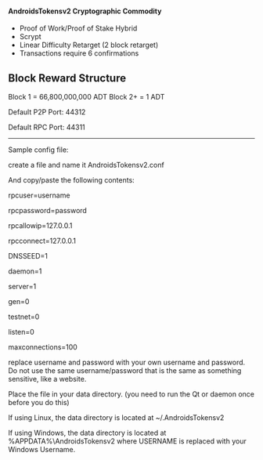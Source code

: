 ####  AndroidsTokensv2 Cryptographic Commodity ###

* Proof of Work/Proof of Stake Hybrid
* Scrypt
* Linear Difficulty Retarget (2 block retarget)
* Transactions require 6 confirmations

## Block Reward Structure ##
Block 1 = 66,800,000,000 ADT 
Block 2+ = 1 ADT


Default P2P Port: 44312

Default RPC Port: 44311

---

Sample config file:

create a file and name it AndroidsTokensv2.conf

And copy/paste the following contents:

rpcuser=username

rpcpassword=password

rpcallowip=127.0.0.1

rpcconnect=127.0.0.1

DNSSEED=1

daemon=1

server=1

gen=0

testnet=0

listen=0

maxconnections=100


replace username and password with your own username and password.  Do not use the same username/password that is the same as something sensitive, like a website.  

Place the file in your data directory. (you need to run the Qt or daemon once before you do this)

If using Linux, the data directory is located at ~/.AndroidsTokensv2 


If using Windows, the data directory is located at %APPDATA%\AndroidsTokensv2 where USERNAME is replaced with your Windows Username.

